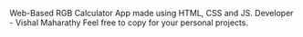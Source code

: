 Web-Based RGB Calculator App made using HTML, CSS and JS.
Developer - Vishal Maharathy
Feel free to copy for your personal projects.
